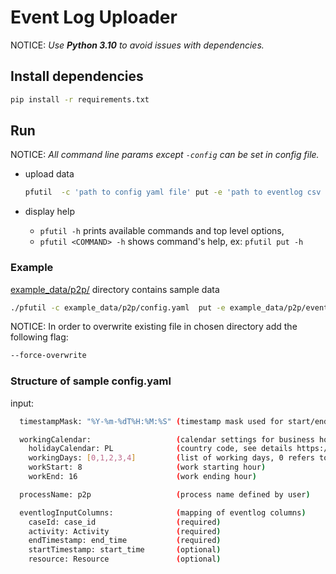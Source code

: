 # Event Log Uploader
NOTICE: _Use **Python 3.10** to avoid issues with dependencies._

## Install dependencies
```bash
pip install -r requirements.txt
```

## Run
NOTICE: _All command line params except `-config` can be set in config file._

* upload data 
  ```sh
  pfutil  -c 'path to config yaml file' put -e 'path to eventlog csv file' --csv-out 'relative path to output_test directory' 
  ```

* display help
  * `pfutil -h` prints available commands and top level options,
  * `pfutil <COMMAND> -h` shows command's help, ex: `pfutil put -h`
  
### Example

[example_data/p2p/](example_data/p2p/) directory contains sample data
```sh
./pfutil -c example_data/p2p/config.yaml  put -e example_data/p2p/eventlog.csv --csv-out output_test
```
NOTICE:  In order to overwrite existing file in chosen directory add the following flag:
```sh
--force-overwrite
```

### Structure of sample config.yaml
input:
```sh
  timestampMask: "%Y-%m-%dT%H:%M:%S" (timestamp mask used for start/end of activity) 
```
```sh
  workingCalendar:                   (calendar settings for business hours calculation)
    holidayCalendar: PL              (country code, see details https://pypi.org/project/holidays/)
    workingDays: [0,1,2,3,4]         (list of working days, 0 refers to monday etc.)
    workStart: 8                     (work starting hour)
    workEnd: 16                      (work ending hour)
```
```sh
  processName: p2p                   (process name defined by user)
```
```sh
  eventlogInputColumns:              (mapping of eventlog columns)
    caseId: case_id                  (required)
    activity: Activity               (required)
    endTimestamp: end_time           (required)
    startTimestamp: start_time       (optional)
    resource: Resource               (optional)
```
